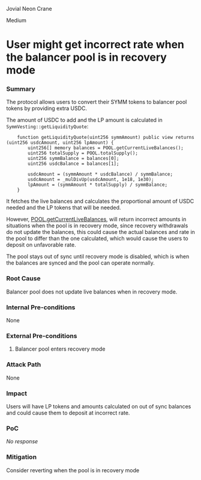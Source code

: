 Jovial Neon Crane

Medium

# User might get incorrect rate when the balancer pool is in recovery mode

### Summary

The protocol allows users to convert their SYMM tokens to balancer pool tokens by providing extra USDC.

The amount of USDC to add and the LP amount is calculated in `SymmVesting::getLiquidityQuote`:

```solidity
    function getLiquidityQuote(uint256 symmAmount) public view returns (uint256 usdcAmount, uint256 lpAmount) {
        uint256[] memory balances = POOL.getCurrentLiveBalances();
        uint256 totalSupply = POOL.totalSupply();
        uint256 symmBalance = balances[0];
        uint256 usdcBalance = balances[1]; 

        usdcAmount = (symmAmount * usdcBalance) / symmBalance;
        usdcAmount = _mulDivUp(usdcAmount, 1e18, 1e30);
        lpAmount = (symmAmount * totalSupply) / symmBalance;
    }
```

It fetches the live balances and calculates the proportional amount of USDC needed and the LP tokens that will be needed.

However, [POOL.getCurrentLiveBalances](https://github.com/balancer/balancer-v3-monorepo/blob/40b4cd30889103dd17c0d87bc7d3d397823b65a0/pkg/interfaces/contracts/pool-utils/IPoolInfo.sol#L37-L45), will return incorrect amounts in situations when the pool is in recovery mode, since recovery withdrawals do not update the balances, this could cause the actual balances and rate in the pool to differ than the one calculated, which would cause the users to deposit on unfavorable rate.

The pool stays out of sync until recovery mode is disabled, which is when the balances are synced and the pool can operate normally.


### Root Cause

Balancer pool does not update live balances when in recovery mode.

### Internal Pre-conditions

None

### External Pre-conditions

1. Balancer pool enters recovery mode

### Attack Path

None

### Impact

Users will have LP tokens and amounts calculated on out of sync balances and could cause them to deposit at incorrect rate.

### PoC

_No response_

### Mitigation

Consider reverting when the pool is in recovery mode